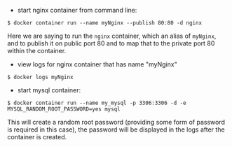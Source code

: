 
- start nginx container from command line:
```
$ docker container run --name myNginx --publish 80:80 -d nginx 
```
Here we are saying to run the `nginx` container, which an alias of `myNginx`, and to publish it on public port 80 and to map that to the private port 80 within the container. 

- view logs for nginx container that has name "myNginx"
```
$ docker logs myNginx
```

- start mysql container:
```
$ docker container run --name my_mysql -p 3306:3306 -d -e MYSQL_RANDOM_ROOT_PASSWORD=yes mysql
```
This will create a random root password (providing some form of password is required in this case), the password will be displayed in the logs after the container is created. 

